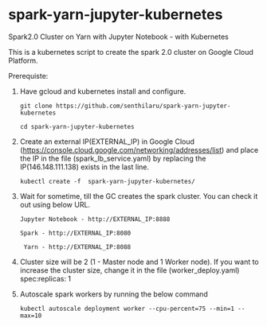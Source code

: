 # spark-yarn-jupyter-kubernetes
Spark2.0 Cluster on Yarn with Jupyter Notebook - with Kubernetes 

This is a kubernetes script to create the spark 2.0  cluster on Google Cloud Platform.

Prerequiste: 
  1. Have gcloud and kubernetes install and configure.
  
      `git clone https://github.com/senthilaru/spark-yarn-jupyter-kubernetes`
      
     `cd spark-yarn-jupyter-kubernetes`
     
  2. Create an external IP(EXTERNAL_IP) in Google Cloud (https://console.cloud.google.com/networking/addresses/list) and place the IP in the file (spark_lb_service.yaml) by replacing the IP(146.148.111.138) exists in the last line.
    
       `kubectl create -f  spark-yarn-jupyter-kubernetes/`
       
  3. Wait for sometime, till the GC creates the spark cluster. You can check it out using below URL.
  
      `Jupyter Notebook - http://EXTERNAL_IP:8888`
      
      `Spark - http://EXTERNAL_IP:8080`
      
     ` Yarn - http://EXTERNAL_IP:8088`
     
  4. Cluster size will be 2 (1 - Master node and 1 Worker node). If you want to increase the cluster size, change it in the file (worker_deploy.yaml) spec:replicas: 1
  
  5. Autoscale spark workers by running the below command
  
      `kubectl autoscale deployment worker --cpu-percent=75 --min=1 --max=10`
  
